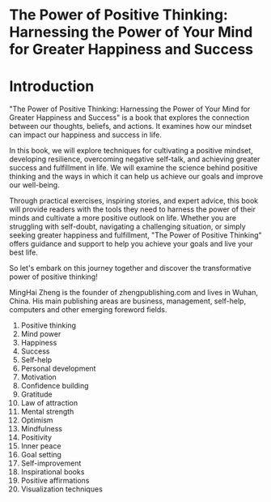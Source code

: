# The Power of Positive Thinking: Harnessing the Power of Your Mind for Greater Happiness and Success

# Introduction

"The Power of Positive Thinking: Harnessing the Power of Your Mind for Greater Happiness and Success" is a book that explores the connection between our thoughts, beliefs, and actions. It examines how our mindset can impact our happiness and success in life.

In this book, we will explore techniques for cultivating a positive mindset, developing resilience, overcoming negative self-talk, and achieving greater success and fulfillment in life. We will examine the science behind positive thinking and the ways in which it can help us achieve our goals and improve our well-being.

Through practical exercises, inspiring stories, and expert advice, this book will provide readers with the tools they need to harness the power of their minds and cultivate a more positive outlook on life. Whether you are struggling with self-doubt, navigating a challenging situation, or simply seeking greater happiness and fulfillment, "The Power of Positive Thinking" offers guidance and support to help you achieve your goals and live your best life.

So let's embark on this journey together and discover the transformative power of positive thinking!

MingHai Zheng is the founder of zhengpublishing.com and lives in Wuhan, China. His main publishing areas are business, management, self-help, computers and other emerging foreword fields.



1. Positive thinking
2. Mind power
3. Happiness
4. Success
5. Self-help
6. Personal development
7. Motivation
8. Confidence building
9. Gratitude
10. Law of attraction
11. Mental strength
12. Optimism
13. Mindfulness
14. Positivity
15. Inner peace
16. Goal setting
17. Self-improvement
18. Inspirational books
19. Positive affirmations
20. Visualization techniques


